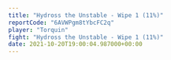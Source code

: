 ```yaml
---
title: "Hydross the Unstable - Wipe 1 (11%)"
reportCode: "6AVWPgm8tYbcFC2q"
player: "Torquin"
fight: "Hydross the Unstable - Wipe 1 (11%)"
date: 2021-10-20T19:00:04.987000+00:00
---
```

